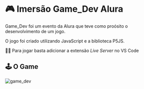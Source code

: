 # 🎮 Imersão Game_Dev Alura

Game_Dev foi um evento da Alura que teve como proósito o desenvolvimento de um jogo.

O jogo foi criado utilizando JavaScript e a biblioteca P5JS.  

👨‍💻 Para jogar basta adicionar a extensão *Live Server* no VS Code

## 🕹️ O Game

![game_dev](https://user-images.githubusercontent.com/63865025/89853311-78061380-db67-11ea-8931-603b9e7835a5.png)
